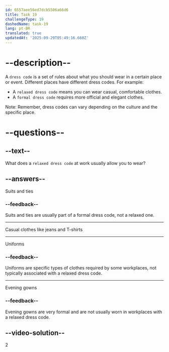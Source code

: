 ```yaml
---
id: 6557aee56ed7dcb5506a66d6
title: Task 19
challengeType: 19
dashedName: task-19
lang: pt-BR
translated: true
updatedAt: '2025-09-29T05:49:16.660Z'
---
```


# --description--

A `dress code` is a set of rules about what you should wear in a certain place or event. Different places have different dress codes. For example:

* A `relaxed dress code` means you can wear casual, comfortable clothes.
* A `formal dress code` requires more official and elegant clothes.

Note: Remember, dress codes can vary depending on the culture and the specific place.

# --questions--

## --text--

What does a `relaxed dress code` at work usually allow you to wear?

## --answers--

Suits and ties

### --feedback--

Suits and ties are usually part of a formal dress code, not a relaxed one.

---

Casual clothes like jeans and T-shirts

---

Uniforms

### --feedback--

Uniforms are specific types of clothes required by some workplaces, not typically associated with a relaxed dress code.

---

Evening gowns

### --feedback--

Evening gowns are very formal and are not usually worn in workplaces with a relaxed dress code.

## --video-solution--

2
